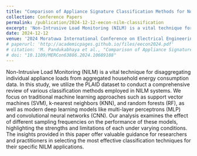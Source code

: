 ```yaml
---
title: "Comparison of Appliance Signature Classification Methods for Non-Intrusive Load Monitoring (To be published)"
collection: Conference Papers
permalink: /publication/2024-12-12-eecon-nilm-classification
excerpt: 'Non-Intrusive Load Monitoring (NILM) is a vital technique for disaggregating individual appliance loads from aggregated household energy consumption data. In this study, we utilize the PLAID dataset to conduct a comprehensive review of various classification methods employed in NILM systems. We focus on traditional machine learning approaches such as support vector machines (SVM), k-nearest neighbors (KNN), and random forests (RF), as well as modern deep learning models like multi-layer perceptrons (MLP) and convolutional neural networks (CNN). Our analysis examines the effect of different sampling frequencies on the performance of these models, highlighting the strengths and limitations of each under varying conditions. The insights provided in this paper offer valuable guidance for researchers and practitioners in selecting the most effective classification techniques for their specific NILM applications.'
date: 2024-12-12
venue: '2024 Moratuwa International Conference on Electrical Engineering (EECon) (IEEE)'
# paperurl: 'http://academicpages.github.io/files/eecon2024.pdf'
# citation: 'M. Pandukabhaya et al., "Comparison of Appliance Signature Classification Methods for Non-Intrusive Load Monitoring," <i>2024 Moratuwa International Conference on Electrical Engineering (EECon)</i>, Moratuwa, Sri Lanka, 2024, pp. 0-0., doi: 10.1109/EECon63886.2024.10689188.'
# doi: "10.1109/MERCon63886.2024.10689188"
---
```


Non-Intrusive Load Monitoring (NILM) is a vital technique for disaggregating individual appliance loads from aggregated household energy consumption data. In this study, we utilize the PLAID dataset to conduct a comprehensive review of various classification methods employed in NILM systems. We focus on traditional machine learning approaches such as support vector machines (SVM), k-nearest neighbors (KNN), and random forests (RF), as well as modern deep learning models like multi-layer perceptrons (MLP) and convolutional neural networks (CNN). Our analysis examines the effect of different sampling frequencies on the performance of these models, highlighting the strengths and limitations of each under varying conditions. The insights provided in this paper offer valuable guidance for researchers and practitioners in selecting the most effective classification techniques for their specific NILM applications.
